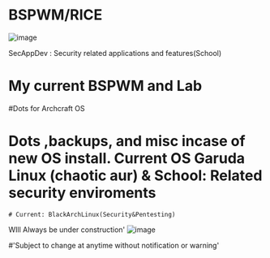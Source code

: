 # BSPWM/RICE 
![image](https://user-images.githubusercontent.com/77269940/112549162-5a4e8d00-8d8b-11eb-9de0-25ba4cb10abc.png)

SecAppDev : Security related applications and features(School)

# My current BSPWM and Lab 
#Dots for Archcraft OS 
# Dots ,backups, and misc incase of new OS install. Current OS Garuda Linux (chaotic aur) &     School: Related security enviroments
    # Current: BlackArchLinux(Security&Pentesting)

WIll Always be under construction'
![image](https://user-images.githubusercontent.com/77269940/112549602-0f814500-8d8c-11eb-9c60-18befa8980e9.png)

#'Subject to change at anytime without notification or warning'
